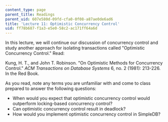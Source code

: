 ```yaml
---
content_type: page
parent_title: Readings
parent_uid: 607e580d-09fd-cfa0-0f08-a87ae0de6ad6
title: 'Lecture 11: Optimistic Concurrency Control'
uid: ff78b687-f1a3-e5e0-58c2-ac171ff64a6d
---
```


In this lecture, we will continue our discussion of concurrency control and study another approach for isolating transactions called "Optimistic Concurrency Control." Read:

Kung, H. T., and John T. Robinson. "On Optimistic Methods for Concurrency Control." _ACM Transactions on Database Systems_ 6, no. 2 (1981): 213-226. In the Red Book.

As you read, note any terms you are unfamiliar with and come to class prepared to answer the following questions:

*   When would you expect that optimistic concurrency control would outperform locking-based concurrency control?
*   Can optimistic concurrency control result in deadlock?
*   How would you implement optimistic concurrency control in SimpleDB?